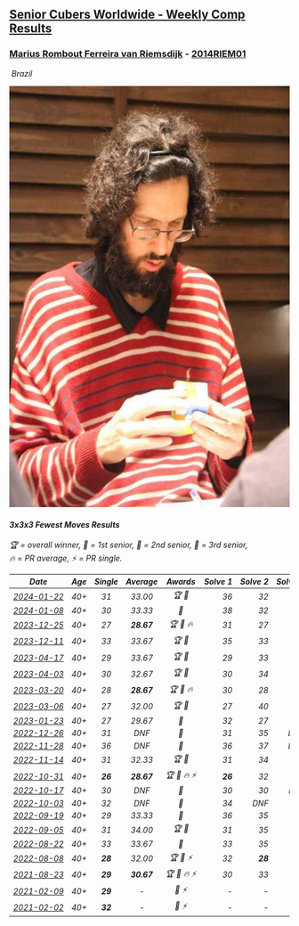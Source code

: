 <style>table {white-space: nowrap;}</style>
<link rel="stylesheet" type="text/css" href="/scw-comp/css/flags.css" />

## [Senior Cubers Worldwide - Weekly Comp Results](/scw-comp/results/)
### [Marius Rombout Ferreira van Riemsdijk](README.md) - [2014RIEM01](https://www.worldcubeassociation.org/persons/2014RIEM01?event=333fm)

<i class="flag flag-BR" />&nbsp;Brazil

![Marius Rombout Ferreira van Riemsdijk](1532703737.jpeg)

#### 3x3x3 Fewest Moves Results

<span style="white-space: nowrap;">🏆 = overall winner</span>, <span style="white-space: nowrap;">🥇 = 1st senior</span>, <span style="white-space: nowrap;">🥈 = 2nd senior</span>, <span style="white-space: nowrap;">🥉 = 3rd senior</span>, <span style="white-space: nowrap;">🔥 = PR average</span>, <span style="white-space: nowrap;">⚡ = PR single</span>.

| Date | Age | Single | Average | Awards | Solve 1 | Solve 2 | Solve 3 | Solution |
| :--: | :--: | :--: | :--: | :--: | --: | --: | --: | :-- |
| [2024-01-22](../../results/2024-01-22/333fm.md) | 40+ | 31 | 33.00 | 🏆 🥇 | 36 | 32 | 31 | [Desktop](https://www.facebook.com/events/373816798683556/permalink/375142318551004) / [Mobile](https://m.facebook.com/events/373816798683556?view=permalink&id=375142318551004) |
| [2024-01-08](../../results/2024-01-08/333fm.md) | 40+ | 30 | 33.33 | 🥇 | 38 | 32 | 30 | [Desktop](https://www.facebook.com/events/1863505057415574/permalink/1864735000625913) / [Mobile](https://m.facebook.com/events/1863505057415574?view=permalink&id=1864735000625913) |
| [2023-12-25](../../results/2023-12-25/333fm.md) | 40+ | 27 | **28.67** | 🏆 🥇 🔥 | 31 | 27 | 28 | [Desktop](https://www.facebook.com/events/386360253828261/permalink/391252863339000) / [Mobile](https://m.facebook.com/events/386360253828261?view=permalink&id=391252863339000) |
| [2023-12-11](../../results/2023-12-11/333fm.md) | 40+ | 33 | 33.67 | 🏆 🥇 | 35 | 33 | 33 | [Desktop](https://www.facebook.com/events/258221760599764/permalink/261070116981595) / [Mobile](https://m.facebook.com/events/258221760599764?view=permalink&id=261070116981595) |
| [2023-04-17](../../results/2023-04-17/333fm.md) | 40+ | 29 | 33.67 | 🏆 🥇 | 29 | 33 | 39 | [Desktop](https://www.facebook.com/events/114689104909141/permalink/116027104775341) / [Mobile](https://m.facebook.com/events/114689104909141?view=permalink&id=116027104775341) |
| [2023-04-03](../../results/2023-04-03/333fm.md) | 40+ | 30 | 32.67 | 🏆 🥇 | 30 | 34 | 34 | [Desktop](https://www.facebook.com/events/5919467171423876/permalink/5936664383037488) / [Mobile](https://m.facebook.com/events/5919467171423876?view=permalink&id=5936664383037488) |
| [2023-03-20](../../results/2023-03-20/333fm.md) | 40+ | 28 | **28.67** | 🏆 🥇 🔥 | 30 | 28 | 28 | [Desktop](https://www.facebook.com/events/210774414885661/permalink/216177541012015) / [Mobile](https://m.facebook.com/events/210774414885661?view=permalink&id=216177541012015) |
| [2023-03-06](../../results/2023-03-06/333fm.md) | 40+ | 27 | 32.00 | 🏆 🥇 | 27 | 40 | 29 | [Desktop](https://www.facebook.com/events/5964408530341716/permalink/6011553525627216) / [Mobile](https://m.facebook.com/events/5964408530341716?view=permalink&id=6011553525627216) |
| [2023-01-23](../../results/2023-01-23/333fm.md) | 40+ | 27 | 29.67 | 🥈 | 32 | 27 | 30 | [Desktop](https://www.facebook.com/events/1346562046195582/permalink/1356189878566132) / [Mobile](https://m.facebook.com/events/1346562046195582?view=permalink&id=1356189878566132) |
| [2022-12-26](../../results/2022-12-26/333fm.md) | 40+ | 31 | DNF | 🥈 | 31 | 35 | DNS | [Desktop](https://www.facebook.com/events/1822417388139401/permalink/1825645121149961) / [Mobile](https://m.facebook.com/events/1822417388139401?view=permalink&id=1825645121149961) |
| [2022-11-28](../../results/2022-11-28/333fm.md) | 40+ | 36 | DNF | 🥈 | 36 | 37 | DNS | [Desktop](https://www.facebook.com/events/1289578228502698/permalink/1295928794534308) / [Mobile](https://m.facebook.com/events/1289578228502698?view=permalink&id=1295928794534308) |
| [2022-11-14](../../results/2022-11-14/333fm.md) | 40+ | 31 | 32.33 | 🏆 🥇 | 31 | 34 | 32 | [Desktop](https://www.facebook.com/events/523380489415284/permalink/531189428634390) / [Mobile](https://m.facebook.com/events/523380489415284?view=permalink&id=531189428634390) |
| [2022-10-31](../../results/2022-10-31/333fm.md) | 40+ | **26** | **28.67** | 🏆 🥇 🔥 ⚡ | **26** | 32 | 28 | [Desktop](https://www.facebook.com/events/1349291545814894/permalink/1356803365063712) / [Mobile](https://m.facebook.com/events/1349291545814894?view=permalink&id=1356803365063712) |
| [2022-10-17](../../results/2022-10-17/333fm.md) | 40+ | 30 | DNF | 🥈 | 30 | 30 | DNF | [Desktop](https://www.facebook.com/events/1155993541977926/permalink/1156850481892232) / [Mobile](https://m.facebook.com/events/1155993541977926?view=permalink&id=1156850481892232) |
| [2022-10-03](../../results/2022-10-03/333fm.md) | 40+ | 32 | DNF | 🥈 | 34 | DNF | 32 | [Desktop](https://www.facebook.com/events/3169232626723149/permalink/3182940292019049) / [Mobile](https://m.facebook.com/events/3169232626723149?view=permalink&id=3182940292019049) |
| [2022-09-19](../../results/2022-09-19/333fm.md) | 40+ | 29 | 33.33 | 🥈 | 36 | 35 | 29 | [Desktop](https://www.facebook.com/events/3238372606482352/permalink/3239464103039869) / [Mobile](https://m.facebook.com/events/3238372606482352?view=permalink&id=3239464103039869) |
| [2022-09-05](../../results/2022-09-05/333fm.md) | 40+ | 31 | 34.00 | 🏆 🥇 | 31 | 35 | 36 | [Desktop](https://www.facebook.com/events/600763575022561/permalink/601902394908679) / [Mobile](https://m.facebook.com/events/600763575022561?view=permalink&id=601902394908679) |
| [2022-08-22](../../results/2022-08-22/333fm.md) | 40+ | 33 | 33.67 | 🥈 | 33 | 35 | 33 | [Desktop](https://www.facebook.com/events/758758925188582/permalink/759896905074784) / [Mobile](https://m.facebook.com/events/758758925188582?view=permalink&id=759896905074784) |
| [2022-08-08](../../results/2022-08-08/333fm.md) | 40+ | **28** | 32.00 | 🏆 🥇 ⚡ | 32 | **28** | 36 | [Desktop](https://www.facebook.com/events/743432360264158/permalink/748269176447143) / [Mobile](https://m.facebook.com/events/743432360264158?view=permalink&id=748269176447143) |
| [2021-08-23](../../results/2021-08-23/333fm.md) | 40+ | **29** | **30.67** | 🏆 🥇 🔥 ⚡ | 30 | 33 | **29** | [Desktop](https://www.facebook.com/events/367378891664957/permalink/373345437734969) / [Mobile](https://m.facebook.com/events/367378891664957?view=permalink&id=373345437734969) |
| [2021-02-09](../../results/2021-02-09/333fm.md) | 40+ | **29** | - | 🥉 ⚡ | - | - | - | [Desktop](https://www.facebook.com/events/324362745652604/permalink/325260145562864) / [Mobile](https://m.facebook.com/events/324362745652604?view=permalink&id=325260145562864) |
| [2021-02-02](../../results/2021-02-02/333fm.md) | 40+ | **32** | - | 🥈 ⚡ | - | - | - | [Desktop](https://www.facebook.com/events/117342666946735/permalink/121218783225790) / [Mobile](https://m.facebook.com/events/117342666946735?view=permalink&id=121218783225790) |


<!-- Global site tag (gtag.js) - Google Analytics -->
<script async src="https://www.googletagmanager.com/gtag/js?id=UA-86348435-3"></script>
<script>window.dataLayer = window.dataLayer || []; function gtag() {dataLayer.push(arguments);} gtag('js', new Date()); gtag('config', 'UA-86348435-3');</script>
